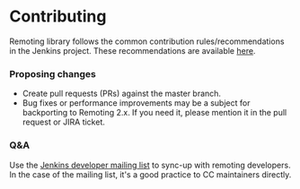 Contributing
=====

Remoting library follows the common contribution rules/recommendations in the Jenkins project.
These recommendations are available [here](https://wiki.jenkins-ci.org/display/JENKINS/Beginners+Guide+to+Contributing).

### Proposing changes

* Create pull requests (PRs) against the master branch.
* Bug fixes or performance improvements may be a subject for backporting to Remoting 2.x.
If you need it, please mention it in the pull request or JIRA ticket. 

### Q&A

Use the [Jenkins developer mailing list](https://groups.google.com/g/jenkinsci-dev) to sync-up with remoting developers.
In the case of the mailing list, it's a good practice to CC maintainers directly.
